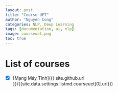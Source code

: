 ```yaml
---
layout: post
title: "Course UET"
author: "Nguyen Cong"
categories: NLP, Deep Learning
tags: [documentation, ai, nlp]
image: courseuet.png
toc: true
---
```


# List of courses

- [x] [Mạng Máy Tính]({{ site.github.url }}/{{site.data.settings.listmd.courseuet[0].url}})
